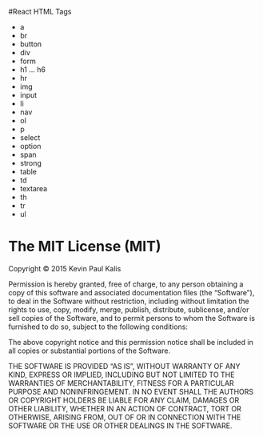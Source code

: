 #React HTML Tags

- a
- br
- button
- div
- form
- h1 ... h6
- hr
- img
- input
- li
- nav
- ol
- p
- select
- option
- span
- strong
- table
- td
- textarea
- th
- tr
- ul

The MIT License (MIT)
=====================

Copyright © 2015 Kevin Paul Kalis

Permission is hereby granted, free of charge, to any person
obtaining a copy of this software and associated documentation
files (the “Software”), to deal in the Software without
restriction, including without limitation the rights to use,
copy, modify, merge, publish, distribute, sublicense, and/or sell
copies of the Software, and to permit persons to whom the
Software is furnished to do so, subject to the following
conditions:

The above copyright notice and this permission notice shall be
included in all copies or substantial portions of the Software.

THE SOFTWARE IS PROVIDED “AS IS”, WITHOUT WARRANTY OF ANY KIND,
EXPRESS OR IMPLIED, INCLUDING BUT NOT LIMITED TO THE WARRANTIES
OF MERCHANTABILITY, FITNESS FOR A PARTICULAR PURPOSE AND
NONINFRINGEMENT. IN NO EVENT SHALL THE AUTHORS OR COPYRIGHT
HOLDERS BE LIABLE FOR ANY CLAIM, DAMAGES OR OTHER LIABILITY,
WHETHER IN AN ACTION OF CONTRACT, TORT OR OTHERWISE, ARISING
FROM, OUT OF OR IN CONNECTION WITH THE SOFTWARE OR THE USE OR
OTHER DEALINGS IN THE SOFTWARE.

